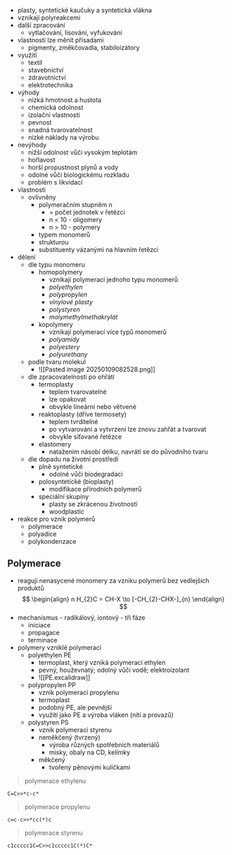 - plasty, syntetické kaučuky a syntetická vlákna
- vznikají polyreakcemi
- další zpracování
	- vytlačování, lisování, vyfukování
- vlastnosti lze měnit přísadami
	- pigmenty, změkčovadla, stabiloizátory
- využití
	- textil
	- stavebnictví
	- zdravotnictví
	- elektrotechnika
- výhody
	- nízká hmotnost a hustota
	- chemická odolnost
	- izolační vlastnosti
	- pevnost
	- snadná tvarovatelnost
	- nízké náklady na výrobu
- nevýhody
	- nižší odolnost vůči vysokým teplotám
	- hořlavost
	- horší propustnost plynů a vody
	- odolné vůči biologickému rozkladu
	- problém s likvidací
- vlastnosti
	- ovlivněny
		- polymeračním stupněm n
			- = počet jednotek v řetězci
			- n < 10 - oligomery
			- n > 10 - polymery
		- typem monomerů
		- strukturou
		- substituenty vázanými na hlavním řetězci
- dělení
	- dle typu monomeru
		- homopolymery
			- vznikají polymerací jednoho typu monomerů
			- *polyethylen*
			- *polypropylen*
			- *vinylové plasty*
			- *polystyren*
			- *molymethylmethakrylát*
		- kopolymery
			- vznikají polymerací více typů monomerů
			- *polyamidy*
			- *polyestery*
			- *polyurethany*
	- podle tvaru molekul
		- ![[Pasted image 20250109082528.png]]
	- dle zpracovatelnosti po ohřátí
		- termoplasty
			- teplem tvarovatelné
			- lze opakovat
			- obvykle lineární nebo větvené
		- reaktoplasty (dříve termosety)
			- teplem tvrditelné
			- po vytvarování a vytvrzení lze znovu zahřát a tvarovat
			- obvykle síťované řetězce
		- elastomery
			- natažením násobí délku, navrátí se do původního tvaru
	- dle dopadu na životní prostředí
		- plně syntetické
			- odolné vůči biodegradaci
		- polosyntetické (bioplasty)
			- modifikace přírodních polymerů
		- speciální skupiny
			- plasty se zkrácenou životností
			- woodplastic
- reakce pro vznik polymerů
	- polymerace
	- polyadice
	- polykondenzace
## Polymerace
- reagují nenasycené monomery za vzniku polymerů bez vedlejších produktů
$$
\begin{align}
n H_{2}C = CH-X \to [-CH_{2}-CHX-]_{n}
\end{align}
$$
- mechanismus - radikálový, iontový - tři fáze
	- iniciace
	- propagace
	- terminace
- polymery vzniklé polymerací
	- polyethylen PE
		- termoplast, který vzniká polymerací ethylen
		- pevný, houževnatý; odolný vůči vodě; elektroizolant
		- ![[PE.excalidraw]]
	- polypropylen PP
		- vznik polymerací propylenu
		- termoplast
		- podobný PE, ale pevnější
		- využití jako PE a výroba vláken (nití a provazů)
	- polystyren PS
		- vznik polymerací styrenu
		- neměkčený (tvrzený)
			- výroba různých spotřebních materiálů
			- misky, obaly na CD, kelímky
		- měkčený
			- tvořený pěnovými kuličkami
>polymerace ethylenu
```smiles
C=C>>*c-c*
```
>polymerace propylenu
```smiles
c=c-c>>*cc(*)c
```
>polymerace styrenu
```smiles
c1ccccc1C=C>>c1ccccc1C(*)C*
```